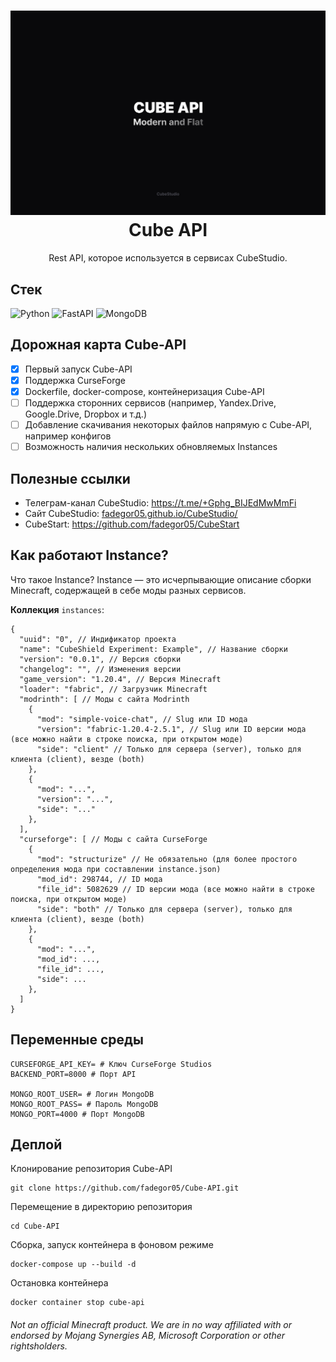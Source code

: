 <h1 align="center">
  <img src="images/banner.svg" alt="Cube API"/>
  Cube API
  <br/>
</h1>

<p align="center">
    Rest API, которое используется в сервисах CubeStudio.
</p>

## Стек

![Python](https://img.shields.io/badge/python-3670A0?style=for-the-badge&logo=python&logoColor=ffdd54)
![FastAPI](https://img.shields.io/badge/FastAPI-005571?style=for-the-badge&logo=fastapi)
![MongoDB](https://img.shields.io/badge/MongoDB-%234ea94b.svg?style=for-the-badge&logo=mongodb&logoColor=white)

## Дорожная карта Cube-API

* [X] Первый запуск Cube-API
* [X] Поддержка CurseForge
* [X] Dockerfile, docker-compose, контейнеризация Cube-API
* [ ] Поддержка сторонних сервисов (например, Yandex.Drive, Google.Drive, Dropbox и т.д.)
* [ ] Добавление скачивания некоторых файлов напрямую с Cube-API, например конфигов
* [ ] Возможность наличия нескольких обновляемых Instances

## Полезные ссылки

* Телеграм-канал CubeStudio: https://t.me/+Gphg_BIJEdMwMmFi
* Сайт CubeStudio: [fadegor05.github.io/CubeStudio/](https://fadegor05.github.io/CubeStudio/)
* CubeStart: https://github.com/fadegor05/CubeStart

## Как работают Instance?

Что такое Instance? Instance — это исчерпывающие описание сборки Minecraft, содержащей в себе моды разных сервисов.

**Коллекция** `instances`:

```
{
  "uuid": "0", // Индификатор проекта
  "name": "CubeShield Experiment: Example", // Название сборки
  "version": "0.0.1", // Версия сборки
  "changelog": "", // Изменения версии
  "game_version": "1.20.4", // Версия Minecraft
  "loader": "fabric", // Загрузчик Minecraft
  "modrinth": [ // Моды с сайта Modrinth
    {
      "mod": "simple-voice-chat", // Slug или ID мода
      "version": "fabric-1.20.4-2.5.1", // Slug или ID версии мода (все можно найти в строке поиска, при открытом моде)
      "side": "client" // Только для сервера (server), только для клиента (client), везде (both)
    },
    {
      "mod": "...",
      "version": "...",
      "side": "..."
    },
  ],
  "curseforge": [ // Моды с сайта CurseForge
    {
      "mod": "structurize" // Не обязательно (для более простого определения мода при составлении instance.json)
      "mod_id": 298744, // ID мода
      "file_id": 5082629 // ID версии мода (все можно найти в строке поиска, при открытом моде)
      "side": "both" // Только для сервера (server), только для клиента (client), везде (both)
    },
    {
      "mod": "...",
      "mod_id": ...,
      "file_id": ...,
      "side": ...
    },
  ]
}

```

## Переменные среды

```
CURSEFORGE_API_KEY= # Ключ CurseForge Studios
BACKEND_PORT=8000 # Порт API

MONGO_ROOT_USER= # Логин MongoDB
MONGO_ROOT_PASS= # Пароль MongoDB
MONGO_PORT=4000 # Порт MongoDB
```

## Деплой

Клонирование репозитория Cube-API

```
git clone https://github.com/fadegor05/Cube-API.git
```

Перемещение в директорию репозитория

```
cd Cube-API
```

Сборка, запуск контейнера в фоновом режиме

```
docker-compose up --build -d
```

Остановка контейнера

```
docker container stop cube-api
```

###### Not an official Minecraft product. We are in no way affiliated with or endorsed by Mojang Synergies AB, Microsoft Corporation or other rightsholders.
